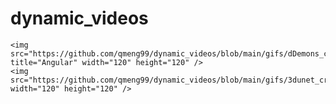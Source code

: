 # dynamic_videos
<p>
    
    <img src="https://github.com/qmeng99/dynamic_videos/blob/main/gifs/dDemons_crop.gif" title="Angular" width="120" height="120" />
    <img src="https://github.com/qmeng99/dynamic_videos/blob/main/gifs/3dunet_crop.gif" width="120" height="120" />
</p>


